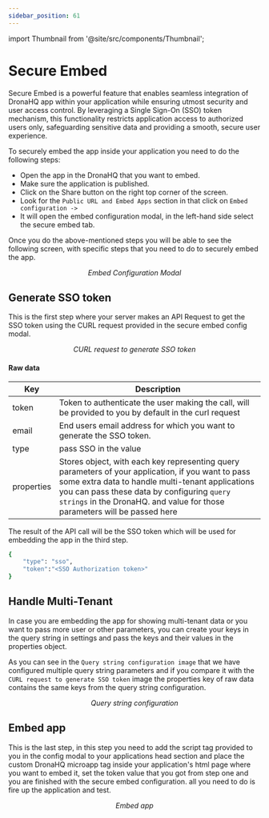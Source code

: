 ```yaml
---
sidebar_position: 61
---
```


import Thumbnail from '@site/src/components/Thumbnail';

# Secure Embed

Secure Embed is a powerful feature that enables seamless integration of DronaHQ app within your application while ensuring utmost security and user access control. By leveraging a Single Sign-On (SSO) token mechanism, this functionality restricts application access to authorized users only, safeguarding sensitive data and providing a smooth, secure user experience.

To securely embed the app inside your application you need to do the following steps:

- Open the app in the DronaHQ that you want to embed.
- Make sure the application is published.
- Click on the Share button on the right top corner of the screen.
- Look for the `Public URL and Embed Apps` section in that click on `Embed configuration ->`
- It will open the embed configuration modal, in the left-hand side select the secure embed tab.

Once you do the above-mentioned steps you will be able to see the following screen, with specific steps that you need to do to securely embed the app.

<figure>
  <Thumbnail src="/img/advanced-concepts/secure-embed/embed-configuration-modal.png" alt="Embed configuration modal" />
  <figcaption align = "center"><i>Embed Configuration Modal</i></figcaption>
</figure>


## Generate SSO token

This is the first step where your server makes an API Request to get the SSO token using the CURL request provided in the secure embed config modal. 

<figure>
  <Thumbnail src="/img/advanced-concepts/secure-embed/curl-request-to-generate-sso.png" alt="CURL request to generate SSO token" />
  <figcaption align = "center"><i>CURL request to generate SSO token</i></figcaption>
</figure>

#### Raw data

| Key | Description |
| --------- | ----------- |
| token | Token to authenticate the user making the call, will be provided to you by default in the curl request |
| email | End users email address for which you want to generate the SSO token. |
| type | pass SSO in the value |
| properties | Stores object, with each key representing query parameters of your application, if you want to pass some extra data to handle multi-tenant applications you can pass these data by configuring `query strings` in the DronaHQ. and value for those parameters will be passed here |

The result of the API call will be the SSO token which will be used for embedding the app in the third step.

```bash
{
    "type": "sso",
    "token":"<SSO Authorization token>"
}
```
## Handle Multi-Tenant 

In case you are embedding the app for showing multi-tenant data or you want to pass more user or other parameters, you can create your keys in the query string in settings and pass the keys and their values in the properties object. 

As you can see in the `Query string configuration image` that we have configured multiple query string parameters and if you compare it with the `CURL request to generate SSO token` image the properties key of raw data contains the same keys from the query string configuration.

<figure>
  <Thumbnail src="/img/advanced-concepts/secure-embed/query-string-configuration.png" alt="Query string configuration" />
  <figcaption align = "center"><i>Query string configuration</i></figcaption>
</figure>

## Embed app

This is the last step, in this step you need to add the script tag provided to you in the config modal to your applications head section and place the custom DronaHQ microapp tag inside your application's html page where you want to embed it, set the token value that you got from step one and you are finished with the secure embed configuration. all you need to do is fire up the application and test.

<figure>
  <Thumbnail src="/img/advanced-concepts/secure-embed/embed-microapp.png" alt="Embed app" />
  <figcaption align = "center"><i>Embed app</i></figcaption>
</figure>